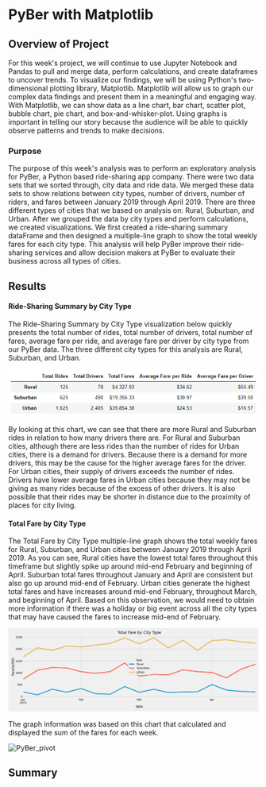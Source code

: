 # PyBer with Matplotlib

## Overview of Project
For this week's project, we will continue to use Jupyter Notebook and Pandas to pull and merge data, perform calculations, and create dataframes to uncover trends. To visualize our findings, we will be using Python's two-dimensional plotting library, Matplotlib. Matplotlib will allow us to graph our complex data findings and present them in a meaningful and engaging way. With Matplotlib, we can show data as a line chart, bar chart, scatter plot, bubble chart, pie chart, and box-and-whisker-plot. Using graphs is important in telling our story because the audience will be able to quickly observe patterns and trends to make decisions.

### Purpose
The purpose of this week's analysis was to perform an exploratory analysis for PyBer, a Python based ride-sharing app company. There were two data sets that we sorted through, city data and ride data. We merged these data sets to show relations between city types, number of drivers, number of riders, and fares between January 2019 through April 2019. There are three different types of cities that we based on analysis on: Rural, Suburban, and Urban. After we grouped the data by city types and perform calculations, we created visualizations. We first created a ride-sharing summary dataFrame and then designed a multiple-line graph to show the total weekly fares for each city type. This analysis will help PyBer improve their ride-sharing services and allow decision makers at PyBer to evaluate their business across all types of cities.

## Results

#### Ride-Sharing Summary by City Type
The Ride-Sharing Summary by City Type visualization below quickly presents the total number of rides, total number of drivers, total number of fares, average fare per ride, and average fare per driver by city type from our PyBer data. The three different city types for this analysis are Rural, Suburban, and Urban.

![ride_sharing_summary](/analysis/ride_sharing_summary.PNG)

By looking at this chart, we can see that there are more Rural and Suburban rides in relation to how many drivers there are. For Rural and Suburban cities, although there are less rides than the number of rides for Urban cities, there is a demand for drivers. Because there is a demand for more drivers, this may be the cause for the higher average fares for the driver. For Urban cities, their supply of drivers exceeds the number of rides. Drivers have lower average fares in Urban cities because they may not be giving as many rides because of the excess of other drivers. It is also possible that their rides may be shorter in distance due to the proximity of places for city living.

#### Total Fare by City Type
The Total Fare by City Type multiple-line graph shows the total weekly fares for Rural, Suburban, and Urban cities between January 2019 through April 2019. As you can see, Rural cities have the lowest total fares throughout this timeframe but slightly spike up around mid-end February and beginning of April. Suburban total fares throughout January and April are consistent but also go up around mid-end of February. Urban cities generate the highest total fares and have increases around mid-end February, throughout March, and beginning of April. Based on this observation, we would need to obtain more information if there was a holiday or big event across all the city types that may have caused the fares to increase mid-end of February.

![PyBer_fare_summary](/analysis/PyBer_fare_summary.png)

The graph information was based on this chart that calculated and displayed the sum of the fares for each week.

![PyBer_pivot](/analysis/PyBer_fare_summarypivot.PNG)

## Summary